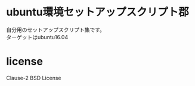 ubuntu環境セットアップスクリプト郡
====

自分用のセットアップスクリプト集です。  
ターゲットはubuntu16.04  

# license
Clause-2 BSD License  

